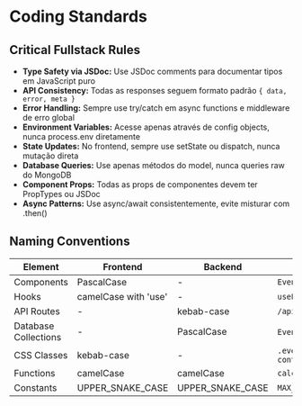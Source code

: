 # Coding Standards

## Critical Fullstack Rules

- **Type Safety via JSDoc:** Use JSDoc comments para documentar tipos em JavaScript puro
- **API Consistency:** Todas as responses seguem formato padrão `{ data, error, meta }`
- **Error Handling:** Sempre use try/catch em async functions e middleware de erro global
- **Environment Variables:** Acesse apenas através de config objects, nunca process.env diretamente
- **State Updates:** No frontend, sempre use setState ou dispatch, nunca mutação direta
- **Database Queries:** Use apenas métodos do model, nunca queries raw do MongoDB
- **Component Props:** Todas as props de componentes devem ter PropTypes ou JSDoc
- **Async Patterns:** Use async/await consistentemente, evite misturar com .then()

## Naming Conventions

| Element | Frontend | Backend | Example |
|---------|----------|---------|---------|
| Components | PascalCase | - | `EventForm.jsx` |
| Hooks | camelCase with 'use' | - | `useEventData.js` |
| API Routes | - | kebab-case | `/api/event-items` |
| Database Collections | - | PascalCase | `Events`, `Guests` |
| CSS Classes | kebab-case | - | `.event-form-container` |
| Functions | camelCase | camelCase | `calculateCosts()` |
| Constants | UPPER_SNAKE_CASE | UPPER_SNAKE_CASE | `MAX_PARTICIPANTS` |
